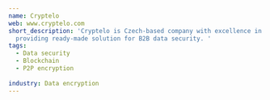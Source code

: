 ```yaml
---
name: Cryptelo
web: www.cryptelo.com
short_description: 'Cryptelo is Czech-based company with excellence in data encryption,
  providing ready-made solution for B2B data security. '
tags:
  - Data security
  - Blockchain
  - P2P encryption
  
industry: Data encryption
---
```

